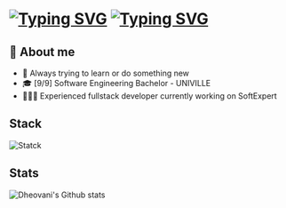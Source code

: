 # [![Typing SVG](https://readme-typing-svg.demolab.com/?lines=Oi,+eu+sou+o+Dheovani!+✌️;Hi,+i'm+Dheovani!+✌️&color=FFFFFF&repeat=true)](https://git.io/typing-svg#gh-dark-mode-only) [![Typing SVG](https://readme-typing-svg.demolab.com/?lines=Oi,+eu+sou+o+Dheovani!+✌️;Hi+i'm+Dheovani!+✌️&color=000000&repeat=false)](https://git.io/typing-svg#gh-light-mode-only)

## 👊 About me
- 🧠 Always trying to learn or do something new
- 🎓 [9/9] Software Engineering Bachelor - UNIVILLE
- 👨🏻‍💻 Experienced fullstack developer currently working on SoftExpert

## Stack
![Statck](https://skillicons.dev/icons?i=c,cpp,java,spring,js,ts,python,php,html,css,linux,postgres,docker,git)

## Stats
![Dheovani's Github stats](https://github-profile-summary-cards.vercel.app/api/cards/profile-details?username=dheovani&theme=github_dark)
